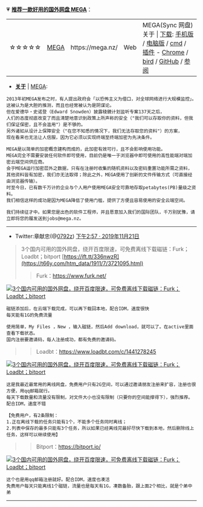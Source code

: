 💗 [**推荐一款好用的国外网盘 MEGA**](https://github.com/taoste/Hello-World/blob/master/Tools/MEGA网盘/)：

<table><tr>
        <td>☆☆☆☆☆</td>
        <td> <a href="https://mega.nz/" title="MEGA(sync网盘-中文界面)https://mega.nz/
          可靠安全的云端服务就是这么简单！现在就在MEGA终端至终端加密云端协作平台上创建一个帐号，并获得 50 GB *免费储存空间！">MEGA</a> </td>
          <td>https://mega.nz/</td>
        <td> Web  </td>
        <td>MEGA(Sync 网盘) <br>
          关于 | <a href="https://mega.nz/start" title="MEGA(Sync 网盘)">下载</a>:
          <a href="https://mega.nz/mobile" title="手机应用 | MEGA(Sync 网盘)">手机版</a> / 
          <a href="https://mega.nz/sync" title="桌面应用程序 | MEGA(Sync 网盘)">电脑版</a> / 
          <a href="https://mega.nz/cmd" title="桌面应用程序 | MEGA(Sync 网盘)">cmd</a> / 
          <a href="https://mega.nz/extensions" title="插件/扩展程序 | MEGA(Sync 网盘)">插件</a> - 
          <a href="https://chrome.google.com/webstore/detail/mega/bigefpfhnfcobdlfbedofhhaibnlghod?hl=zh-CN" title="Chrome浏览器插件 | MEGA(Sync 网盘)">Chrome</a> / 
          <a href="https://mega.nz/bird" title="MEGA扩展程序Thunderbird雷鸟®
                    使用MEGA的Mozilla Thunderbird邮件客户端扩展程序，让您在寄送电子邮件时也能发送大型文件。">bird</a>  /
          <a href="https://github.com/meganz/MEGAsync/blob/master/README.md" title="开源：可以独立验证我们加密模型的正确性。
高级用户：GitHub包含有关MEGA桌面应用程序的功能以及每个平台的使用说明，并描述了如何从我们的公共源GItHub存储库构建它。">GitHub</a> /
          <a href="https://www.jianshu.com/p/44741a9e243f" title="网盘可以良心到什么程度? 试试MEGA吧! - 简书">参阅</a>
        </td>
    </tr> 
</table>

- [**关于**](https://mega.nz/about) | [MEGA](https://mega.nz/startpage):
```
2013年初MEGA发布之时，有人提出政府会「以恐怖主义为借口，对全球网络进行大规模监控」。
这被认为是大胆的推测，而且也经常被认为是阴谋论。
但在爱德华‧史诺登（Edward Snowden）披露稜鏡计划监听专案137天之后，
人们的态度彻底改变了而且清楚地意识到政策上所声称的安全（"我们可以存取你的资料，但我们保证保密，且不会滥用"）是不够的。
另外诸如从设计上保障安全（"在您不知悉的情况下，我们无法存取您的资料"）的方案，
现在看来也无法让人信服，因为它必须以实现终端至终端加密为先决条件。

MEGA是以简单的加密概念建构而成的，此加密有效可行，且不会影响使用功能。 
MEGA完全不需要安装任何软件即可使用，目前仍是唯一于浏览器中即可使用的高性能端对端加密云端空间供应商。
会于MEGA运行加密层外之数据，只有在注册时收集的随机资料以及密码重置功能所需之资料，
其他资料皆有加密，我们亦无法取得；除此之外，MEGA使用了创新的文件传输方式（可直接经由浏览器传输）。
时至今日，已有数千万计的企业与个人用户使用MEGA安全可靠地存取petabytes(PB)量级之资料。
我们相信这样的成功是因为MEGA降低了使用门槛，提供了方便且容易使用的安全云端空间。

我们持续征才中。如果您是出色的软件工程师，并且愿意加入我们的国际团队，千万别犹豫，请立即将您的履发送到jobs@mega.nz。
```
-------------------------------------------------------------------------------------------------------

- Twitter:章献忠(@[0792z](https://twitter.com/0792z/)) [下午2:57 · 2019年11月21日](https://twitter.com/0792z/status/1197529447416639489)
> 3个国内可用的国外网盘，绕开百度限速，可免费离线下载磁链：Furk；Loadbt；bitport [https://ift.tt/336nwzR](https://t66y.com/htm_data/1911/7/3721095.html)
>> Furk：https://www.furk.net/ 

<p><a href="https://t66y.com/htm_data/1911/7/3721095.html">
<img src="https://s2.ax1x.com/2019/11/21/MIVoM6.jpg" border="0" alt="3个国内可用的国外网盘，绕开百度限速，可免费离线下载磁链：Furk；Loadbt；bitport" title="3个国内可用的国外网盘，绕开百度限速，可免费离线下载磁链：Furk；Loadbt；bitport - 技術討論區 | 草榴社區 - t66y.com "></a></p>

```
磁链添加后，在云端下载完成，可以再下载回本地，配合IDM，速度很快
每天能有1G的免费流量

使用简单，My Files ，New ，输入磁链，然后Add download，就可以了。在active里面查看下载状态。
国内注册要邀请码，每人注册成功，都有免费的邀请码。
```

>> Loadbt：https://www.loadbt.com/c/1441278245

<p><a href="https://t66y.com/htm_data/1911/7/3721095.html">
<img src="https://s2.ax1x.com/2019/11/21/MIVTsK.jpg" border="0" alt="3个国内可用的国外网盘，绕开百度限速，可免费离线下载磁链：Furk；Loadbt；bitport" title="3个国内可用的国外网盘，绕开百度限速，可免费离线下载磁链：Furk；Loadbt；bitport - 技術討論區 | 草榴社區 - t66y.com "></a></p>

```
这是我最近最常用的离线网盘，免费用户只有2G空间，可以通过邀请朋友注册来扩容，注册也很方便，用qq邮箱就行。
每天下载数量和流量没有限制，对文件大小也没有限制（只要你的空间能撑得下），强烈推荐。配合IDM，速度不错

【免费用户，有2条限制：
1.正在离线下载的任务只能有1个，不能多个任务同时离线；
2.列表中保存的最多只能有3个任务，所以如果已经离线完最好尽快下载到本地，然后删除线上任务，这样可以继续使用】
```

>> Bitport：https://bitport.io/

<p><a href="https://t66y.com/htm_data/1911/7/3721095.html">
<img src="https://s2.ax1x.com/2019/11/21/MIV5xx.jpg" border="0" alt="3个国内可用的国外网盘，绕开百度限速，可免费离线下载磁链：Furk；Loadbt；bitport" title="3个国内可用的国外网盘，绕开百度限速，可免费离线下载磁链：Furk；Loadbt；bitport - 技術討論區 | 草榴社區 - t66y.com "></a></p>

```
这个也是用qq邮箱注册就好。配合IDM，速度也凑活
免费用户每天只能离线1个磁链，流量也是每天有1G，凑数备胎，跟上面2个相比，就是个弟中弟
```

-------------------------------------------------------------------------------------------------------
